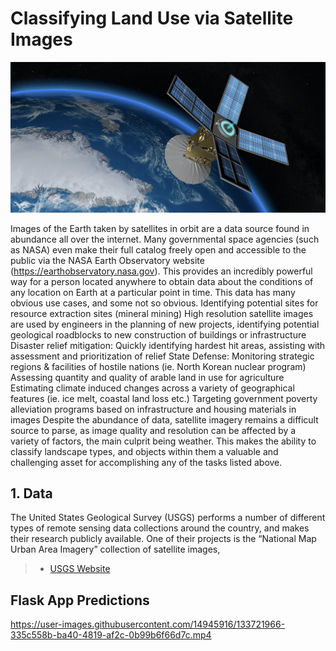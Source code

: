 # Classifying Land Use via Satellite Images
![cover_photo](satellite_image.png)

Images of the Earth taken by satellites in orbit are a data source found in abundance all over the internet. Many governmental space agencies (such as NASA) even make their full catalog freely open and accessible to the public via the NASA Earth Observatory website (https://earthobservatory.nasa.gov). This provides an incredibly powerful way for a person located anywhere to obtain data about the conditions of any location on Earth at a particular point in time. This data has many obvious use cases, and some not so obvious.
 Identifying potential sites for resource extraction sites (mineral mining)
High resolution satellite images are used by engineers in the planning of new projects, identifying potential geological roadblocks to new construction of buildings or infrastructure 
Disaster relief mitigation: Quickly identifying hardest hit areas, assisting with assessment and prioritization of relief 
State Defense: Monitoring strategic regions & facilities of hostile nations (ie. North Korean nuclear program)
Assessing quantity and quality of arable land in use for agriculture  
Estimating climate induced changes across a variety of geographical features (ie. ice melt, coastal land loss etc.)
Targeting government poverty alleviation programs based on infrastructure and housing materials in images
Despite the abundance of data, satellite imagery remains a  difficult source to parse, as image quality and resolution can be affected by a variety of factors, the main culprit being weather. This makes the ability to classify landscape types, and objects within them a valuable and challenging asset for accomplishing any of the tasks listed above. 
	



## 1. Data

The United States Geological Survey (USGS) performs a number of different types of remote sensing data collections around the country, and makes their research publicly available. One of their projects is the “National Map Urban Area Imagery” collection of satellite images, 



> * [USGS Website](https://www.usgs.gov/products/data-and-tools/data-and-tools-topics)


## Flask App Predictions

https://user-images.githubusercontent.com/14945916/133721966-335c558b-ba40-4819-af2c-0b99b6f66d7c.mp4

